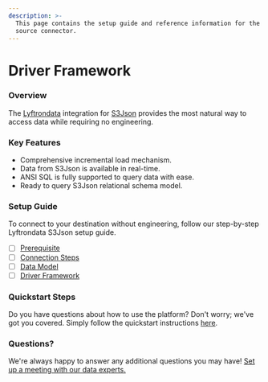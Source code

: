 ```yaml
---
description: >-
  This page contains the setup guide and reference information for the S3Json
  source connector.
---
```


# Driver Framework

### Overview

The [Lyftrondata](https://www.lyftrondata.com/) integration for [S3Json](https://www.lyftrondata.com/integration/technology-analytics/amazon-s3/) provides the most natural way to access data while requiring no engineering.

### Key Features

* Comprehensive incremental load mechanism.
* Data from S3Json is available in real-time.
* ANSI SQL is fully supported to query data with ease.
* Ready to query S3Json relational schema model.

### Setup Guide

To connect to your destination without engineering, follow our step-by-step Lyftrondata S3Json setup guide.

* [ ] [Prerequisite](../../amazon-s3/prerequisite.md)
* [ ] [Connection Steps](../../amazon-s3/connection-steps.md)
* [ ] [Data Model](../../amazon-s3/data-model/erd.md)
* [ ] [Driver Framework](../../amazon-s3/driver-framework/)

### Quickstart Steps

Do you have questions about how to use the platform? Don't worry; we've got you covered. Simply follow the quickstart instructions [here](../).

### Questions? <a href="#questions" id="questions"></a>

We're always happy to answer any additional questions you may have! [Set up a meeting with our data experts.](https://www.lyftrondata.com/book-a-meeting/)
